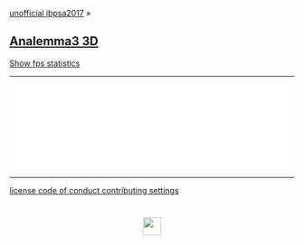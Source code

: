
<style>

.menuContainer h2 { margin: 10px 0; }
.menuContainer h3 { margin: 0 }
.menuContainer p { margin: 0 }

button, input[type=button] { background-color: #ccc; border: 2px #fff solid; color: #322; }

</style>

[unofficial ibpsa2017]( https://ibpsa2017.github.io ) &raquo;

## [Analemma3 3D]( index.html )

<a href="javascript:(function(){var script=document.createElement('script');script.onload=function(){var stats=new Stats();document.body.appendChild(stats.dom);requestAnimationFrame(function loop(){stats.update();requestAnimationFrame(loop)});};script.src='http://rawgit.com/mrdoob/stats.js/master/build/stats.min.js';document.head.appendChild(script);})()" title="Mr.doob's Stats.js / frames per second" >Show fps statistics</a>


***

<iframe id = "ifrMenu" src = "plugins/mnu-skew-test.html"  width = "100%" frameBorder = "0" ></iframe>


***

[license         ]( #../foot-license.md )
[code of conduct ]( #../foot-code-of-conduct.md )
[contributing    ]( #../foot-contributing.md )
[settings        ]( #menus/menu-settings.md )

<h1 style=text-align:center; ><img src=../../assets/img/ladybug.png height=32 ></h1>
